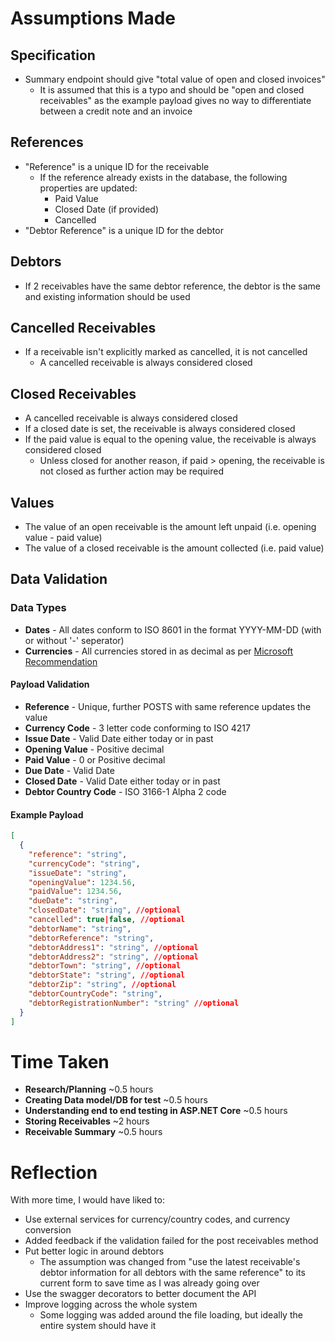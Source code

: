 # Assumptions Made
## Specification
- Summary endpoint should give "total value of open and closed invoices"
    - It is assumed that this is a typo and should be "open and closed receivables" as the example payload gives no way to differentiate between a credit note and an invoice

## References
- "Reference" is a unique ID for the receivable
    - If the reference already exists in the database, the following properties are updated:
        - Paid Value
        - Closed Date (if provided)
        - Cancelled
- "Debtor Reference" is a unique ID for the debtor

## Debtors
- If 2 receivables have the same debtor reference, the debtor is the same and existing information should be used

## Cancelled Receivables
- If a receivable isn't explicitly marked as cancelled, it is not cancelled
    - A cancelled receivable is always considered closed


## Closed Receivables
- A cancelled receivable is always considered closed
- If a closed date is set, the receivable is always considered closed
- If the paid value is equal to the opening value, the receivable is always considered closed
    - Unless closed for another reason, if paid > opening, the receivable is not closed as further action may be required

## Values
- The value of an open receivable is the amount left unpaid (i.e. opening value - paid value)
- The value of a closed receivable is the amount collected (i.e. paid value)


## Data Validation
### Data Types
- **Dates** - All dates conform to ISO 8601 in the format YYYY-MM-DD (with or without '-' seperator)
- **Currencies** - All currencies stored in as decimal as per [Microsoft Recommendation](https://learn.microsoft.com/en-us/dotnet/csharp/language-reference/builtin-types/floating-point-numeric-types)

#### Payload Validation
- **Reference** - Unique, further POSTS with same reference updates the value
- **Currency Code** - 3 letter code conforming to ISO 4217
- **Issue Date** - Valid Date either today or in past
- **Opening Value** - Positive decimal
- **Paid Value** - 0 or Positive decimal
- **Due Date** - Valid Date
- **Closed Date** - Valid Date either today or in past
- **Debtor Country Code** - ISO 3166-1 Alpha 2 code

#### Example Payload
``` json
[
  {
    "reference": "string",
    "currencyCode": "string",
    "issueDate": "string",
    "openingValue": 1234.56,
    "paidValue": 1234.56,
    "dueDate": "string",
    "closedDate": "string", //optional
    "cancelled": true|false, //optional
    "debtorName": "string",
    "debtorReference": "string",
    "debtorAddress1": "string", //optional
    "debtorAddress2": "string", //optional
    "debtorTown": "string", //optional
    "debtorState": "string", //optional
    "debtorZip": "string", //optional
    "debtorCountryCode": "string", 
    "debtorRegistrationNumber": "string" //optional
  }
]
```

# Time Taken
- **Research/Planning** ~0.5 hours
- **Creating Data model/DB for test** ~0.5 hours
- **Understanding end to end testing in ASP.NET Core** ~0.5 hours
- **Storing Receivables** ~2 hours
- **Receivable Summary** ~0.5 hours

# Reflection
With more time, I would have liked to:
- Use external services for currency/country codes, and currency conversion
- Added feedback if the validation failed for the post receivables method
- Put better logic in around debtors
    - The assumption was changed from "use the latest receivable's debtor information for all debtors with the same reference" to its current form to save time as I was already going over
- Use the swagger decorators to better document the API
- Improve logging across the whole system
    - Some logging was added around the file loading, but ideally the entire system should have it